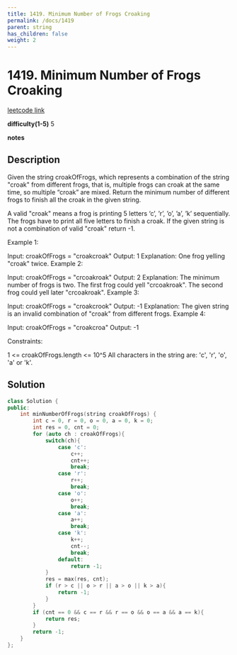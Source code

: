 ```yaml
---
title: 1419. Minimum Number of Frogs Croaking
permalink: /docs/1419
parent: string
has_children: false
weight: 2
---
```

# 1419. Minimum Number of Frogs Croaking
[leetcode link](https://leetcode.com/problems/minimum-number-of-frogs-croaking/)

**difficulty(1-5)** 
5

**notes**   


## Description
Given the string croakOfFrogs, which represents a combination of the string "croak" from different frogs, that is, multiple frogs can croak at the same time, so multiple “croak” are mixed. Return the minimum number of different frogs to finish all the croak in the given string.

A valid "croak" means a frog is printing 5 letters ‘c’, ’r’, ’o’, ’a’, ’k’ sequentially. The frogs have to print all five letters to finish a croak. If the given string is not a combination of valid "croak" return -1.

 

Example 1:

Input: croakOfFrogs = "croakcroak"
Output: 1 
Explanation: One frog yelling "croak" twice.
Example 2:

Input: croakOfFrogs = "crcoakroak"
Output: 2 
Explanation: The minimum number of frogs is two. 
The first frog could yell "crcoakroak".
The second frog could yell later "crcoakroak".
Example 3:

Input: croakOfFrogs = "croakcrook"
Output: -1
Explanation: The given string is an invalid combination of "croak" from different frogs.
Example 4:

Input: croakOfFrogs = "croakcroa"
Output: -1
 

Constraints:

1 <= croakOfFrogs.length <= 10^5
All characters in the string are: 'c', 'r', 'o', 'a' or 'k'.

## Solution

```c++
class Solution {
public:
    int minNumberOfFrogs(string croakOfFrogs) {
        int c = 0, r = 0, o = 0, a = 0, k = 0;
        int res = 0, cnt = 0;
        for (auto ch : croakOfFrogs){
            switch(ch){
                case 'c':
                    c++;
                    cnt++;
                    break;
                case 'r':
                    r++;
                    break;
                case 'o':
                    o++;
                    break;
                case 'a':
                    a++;
                    break;
                case 'k':
                    k++;
                    cnt--;
                    break;
                default:
                    return -1;
            }
            res = max(res, cnt);
            if (r > c || o > r || a > o || k > a){
                return -1;
            }
        }
        if (cnt == 0 && c == r && r == o && o == a && a == k){
            return res;
        }
        return -1;
    }
};
```

<!-- 
Default label
{: .label }

Blue label
{: .label .label-blue }

Stable
{: .label .label-green }

New release
{: .label .label-purple }

Coming soon
{: .label .label-yellow }

Deprecated
{: .label .label-red } -->
